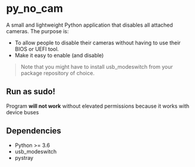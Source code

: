 
# py_no_cam
A small and lightweight Python application that disables all attached cameras. The purpose is:
- To allow people to disable their cameras without having to use their BIOS or UEFI tool.
- Make it easy to enable (and disable)
> Note that you might have to install usb_modeswitch from your package repository of choice.

## Run as sudo!
Program **will not work** without elevated permissions because it works with device buses

## Dependencies
- Python >= 3.6
- usb_modeswitch
- pystray
